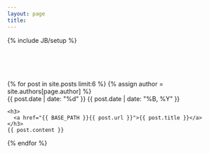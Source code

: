 ```yaml
---
layout: page
title:
---
```

{% include JB/setup %}

<br />
<br />
<br />
<br />
{% for post in site.posts limit:6 %}
  {% assign author = site.authors[page.author] %}
 <div class='post '>
  <div class="post-inner">
    <div class='date'>
      <span class="day">{{ post.date | date: "%d" }}</span>
      <span class="month">{{ post.date | date: "%B, %Y" }}</span>
    </div>

    <h3>
      <a href="{{ BASE_PATH }}{{ post.url }}">{{ post.title }}</a>
    </h3>
    {{ post.content }}
  </div>
</div>
{% endfor %}
